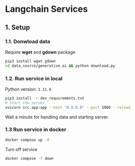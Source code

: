 # Langchain Services

## 1. Setup

### 1.1. Donwload data

Require **wget** and **gdown** package

```bash
pip3 install wget gdown
cd data_source/generative_ai && python download.py
```

### 1.2. Run service in local

Python version: `3.11.9`

```bash
pip3 install -r dev_requirements.txt
# Start the server
uvicorn src.app:app --host "0.0.0.0" --port 5000 --reload
```

Wait a minute for handling data and starting server.

### 1.3 Run service in docker

```bash
docker compose up -d
```

Turn off service

```bash
docker compose -f down
```
